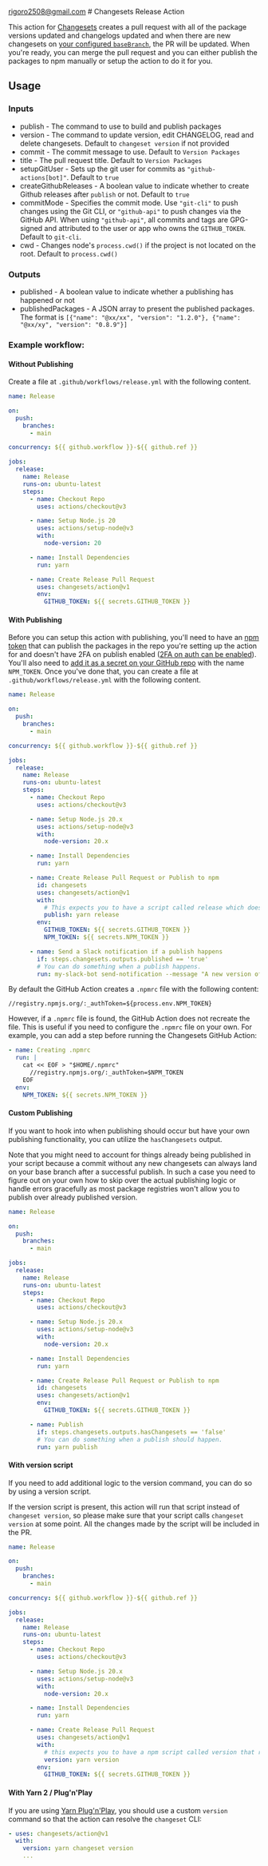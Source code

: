 rigoro2508@gmail.com # Changesets Release Action

This action for [Changesets](https://github.com/changesets/changesets) creates a pull request with all of the package versions updated and changelogs updated and when there are new changesets on [your configured `baseBranch`](https://github.com/changesets/changesets/blob/main/docs/config-file-options.md#basebranch-git-branch-name), the PR will be updated. When you're ready, you can merge the pull request and you can either publish the packages to npm manually or setup the action to do it for you.

## Usage

### Inputs

- publish - The command to use to build and publish packages
- version - The command to update version, edit CHANGELOG, read and delete changesets. Default to `changeset version` if not provided
- commit - The commit message to use. Default to `Version Packages`
- title - The pull request title. Default to `Version Packages`
- setupGitUser - Sets up the git user for commits as `"github-actions[bot]"`. Default to `true`
- createGithubReleases - A boolean value to indicate whether to create Github releases after `publish` or not. Default to `true`
- commitMode - Specifies the commit mode. Use `"git-cli"` to push changes using the Git CLI, or `"github-api"` to push changes via the GitHub API. When using `"github-api"`, all commits and tags are GPG-signed and attributed to the user or app who owns the `GITHUB_TOKEN`. Default to `git-cli`.
- cwd - Changes node's `process.cwd()` if the project is not located on the root. Default to `process.cwd()`

### Outputs

- published - A boolean value to indicate whether a publishing has happened or not
- publishedPackages - A JSON array to present the published packages. The format is `[{"name": "@xx/xx", "version": "1.2.0"}, {"name": "@xx/xy", "version": "0.8.9"}]`

### Example workflow:

#### Without Publishing

Create a file at `.github/workflows/release.yml` with the following content.

```yml
name: Release

on:
  push:
    branches:
      - main

concurrency: ${{ github.workflow }}-${{ github.ref }}

jobs:
  release:
    name: Release
    runs-on: ubuntu-latest
    steps:
      - name: Checkout Repo
        uses: actions/checkout@v3

      - name: Setup Node.js 20
        uses: actions/setup-node@v3
        with:
          node-version: 20

      - name: Install Dependencies
        run: yarn

      - name: Create Release Pull Request
        uses: changesets/action@v1
        env:
          GITHUB_TOKEN: ${{ secrets.GITHUB_TOKEN }}
```

#### With Publishing

Before you can setup this action with publishing, you'll need to have an [npm token](https://docs.npmjs.com/creating-and-viewing-authentication-tokens) that can publish the packages in the repo you're setting up the action for and doesn't have 2FA on publish enabled ([2FA on auth can be enabled](https://docs.npmjs.com/about-two-factor-authentication)). You'll also need to [add it as a secret on your GitHub repo](https://help.github.com/en/articles/virtual-environments-for-github-actions#creating-and-using-secrets-encrypted-variables) with the name `NPM_TOKEN`. Once you've done that, you can create a file at `.github/workflows/release.yml` with the following content.

```yml
name: Release

on:
  push:
    branches:
      - main

concurrency: ${{ github.workflow }}-${{ github.ref }}

jobs:
  release:
    name: Release
    runs-on: ubuntu-latest
    steps:
      - name: Checkout Repo
        uses: actions/checkout@v3

      - name: Setup Node.js 20.x
        uses: actions/setup-node@v3
        with:
          node-version: 20.x

      - name: Install Dependencies
        run: yarn

      - name: Create Release Pull Request or Publish to npm
        id: changesets
        uses: changesets/action@v1
        with:
          # This expects you to have a script called release which does a build for your packages and calls changeset publish
          publish: yarn release
        env:
          GITHUB_TOKEN: ${{ secrets.GITHUB_TOKEN }}
          NPM_TOKEN: ${{ secrets.NPM_TOKEN }}

      - name: Send a Slack notification if a publish happens
        if: steps.changesets.outputs.published == 'true'
        # You can do something when a publish happens.
        run: my-slack-bot send-notification --message "A new version of ${GITHUB_REPOSITORY} was published!"
```

By default the GitHub Action creates a `.npmrc` file with the following content:

```
//registry.npmjs.org/:_authToken=${process.env.NPM_TOKEN}
```

However, if a `.npmrc` file is found, the GitHub Action does not recreate the file. This is useful if you need to configure the `.npmrc` file on your own.
For example, you can add a step before running the Changesets GitHub Action:

```yml
- name: Creating .npmrc
  run: |
    cat << EOF > "$HOME/.npmrc"
      //registry.npmjs.org/:_authToken=$NPM_TOKEN
    EOF
  env:
    NPM_TOKEN: ${{ secrets.NPM_TOKEN }}
```

#### Custom Publishing

If you want to hook into when publishing should occur but have your own publishing functionality, you can utilize the `hasChangesets` output.

Note that you might need to account for things already being published in your script because a commit without any new changesets can always land on your base branch after a successful publish. In such a case you need to figure out on your own how to skip over the actual publishing logic or handle errors gracefully as most package registries won't allow you to publish over already published version.

```yml
name: Release

on:
  push:
    branches:
      - main

jobs:
  release:
    name: Release
    runs-on: ubuntu-latest
    steps:
      - name: Checkout Repo
        uses: actions/checkout@v3

      - name: Setup Node.js 20.x
        uses: actions/setup-node@v3
        with:
          node-version: 20.x

      - name: Install Dependencies
        run: yarn

      - name: Create Release Pull Request or Publish to npm
        id: changesets
        uses: changesets/action@v1
        env:
          GITHUB_TOKEN: ${{ secrets.GITHUB_TOKEN }}

      - name: Publish
        if: steps.changesets.outputs.hasChangesets == 'false'
        # You can do something when a publish should happen.
        run: yarn publish
```

#### With version script

If you need to add additional logic to the version command, you can do so by using a version script.

If the version script is present, this action will run that script instead of `changeset version`, so please make sure that your script calls `changeset version` at some point. All the changes made by the script will be included in the PR.

```yml
name: Release

on:
  push:
    branches:
      - main

concurrency: ${{ github.workflow }}-${{ github.ref }}

jobs:
  release:
    name: Release
    runs-on: ubuntu-latest
    steps:
      - name: Checkout Repo
        uses: actions/checkout@v3

      - name: Setup Node.js 20.x
        uses: actions/setup-node@v3
        with:
          node-version: 20.x

      - name: Install Dependencies
        run: yarn

      - name: Create Release Pull Request
        uses: changesets/action@v1
        with:
          # this expects you to have a npm script called version that runs some logic and then calls `changeset version`.
          version: yarn version
        env:
          GITHUB_TOKEN: ${{ secrets.GITHUB_TOKEN }}
```

#### With Yarn 2 / Plug'n'Play

If you are using [Yarn Plug'n'Play](https://yarnpkg.com/features/pnp), you should use a custom `version` command so that the action can resolve the `changeset` CLI:

```yaml
- uses: changesets/action@v1
  with:
    version: yarn changeset version
    ...
```
